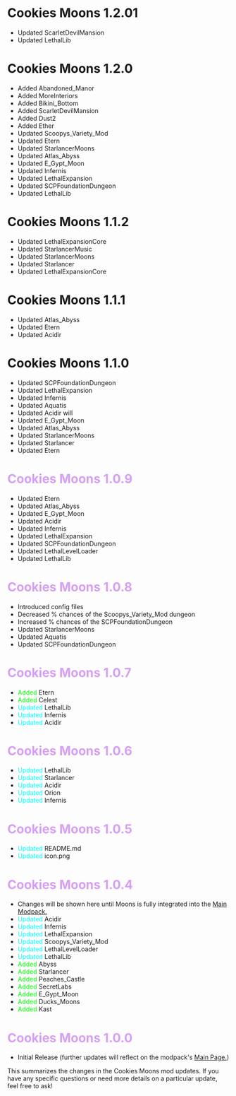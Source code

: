 # Cookies Moons 1.2.01

- Updated ScarletDevilMansion
- Updated LethalLib 

# Cookies Moons 1.2.0

- Added Abandoned_Manor
- Added MoreInteriors
- Added Bikini_Bottom
- Added ScarletDevilMansion
- Added Dust2
- Added Ether
- Updated Scoopys_Variety_Mod
- Updated Etern
- Updated StarlancerMoons
- Updated Atlas_Abyss
- Updated E_Gypt_Moon
- Updated Infernis
- Updated LethalExpansion
- Updated SCPFoundationDungeon
- Updated LethalLib

# Cookies Moons 1.1.2

- Updated LethalExpansionCore
- Updated StarlancerMusic
- Updated StarlancerMoons
- Updated Starlancer
- Updated LethalExpansionCore

# Cookies Moons 1.1.1

- Updated Atlas_Abyss
- Updated Etern
- Updated Acidir

# Cookies Moons 1.1.0

- Updated SCPFoundationDungeon
- Updated LethalExpansion
- Updated Infernis
- Updated Aquatis
- Updated Acidir will
- Updated E_Gypt_Moon
- Updated Atlas_Abyss
- Updated StarlancerMoons
- Updated Starlancer
- Updated Etern


# <span style="color:#d79ff5">Cookies Moons 1.0.9</span>

- Updated Etern
- Updated Atlas_Abyss
- Updated E_Gypt_Moon
- Updated Acidir
- Updated Infernis
- Updated LethalExpansion
- Updated SCPFoundationDungeon
- Updated LethalLevelLoader
- Updated LethalLib


# <span style="color:#d79ff5">Cookies Moons 1.0.8</span>

- Introduced config files
- Decreased % chances of the Scoopys_Variety_Mod dungeon
- Increased % chances of the SCPFoundationDungeon
- Updated StarlancerMoons
- Updated Aquatis
- Updated SCPFoundationDungeon

# <span style="color:#d79ff5">Cookies Moons 1.0.7</span>

- <span style="color:lime">Added</span> Etern
- <span style="color:lime">Added</span> Celest
- <span style="color:cyan">Updated</span> LethalLib
- <span style="color:cyan">Updated</span> Infernis
- <span style="color:cyan">Updated</span> Acidir


# <span style="color:#d79ff5">Cookies Moons 1.0.6</span>

- <span style="color:cyan">Updated</span> LethalLib
- <span style="color:cyan">Updated</span> Starlancer
- <span style="color:cyan">Updated</span> Acidir
- <span style="color:cyan">Updated</span> Orion
- <span style="color:cyan">Updated</span> Infernis

# <span style="color:#d79ff5">Cookies Moons 1.0.5</span>

- <span style="color:cyan">Updated</span> README.md
- <span style="color:cyan">Updated</span> icon.png

# <span style="color:#d79ff5">Cookies Moons 1.0.4</span>

- Changes will be shown here until Moons is fully integrated into the [Main Modpack.](https://thunderstore.io/c/lethal-company/p/ChocolateCookies/Cookies_Vision_Modpack/)
- <span style="color:cyan">Updated</span> Acidir
- <span style="color:cyan">Updated</span> Infernis
- <span style="color:cyan">Updated</span> LethalExpansion
- <span style="color:cyan">Updated</span> Scoopys_Variety_Mod
- <span style="color:cyan">Updated</span> LethalLevelLoader
- <span style="color:cyan">Updated</span> LethalLib
- <span style="color:lime">Added</span> Abyss
- <span style="color:lime">Added</span> Starlancer
- <span style="color:lime">Added</span> Peaches_Castle
- <span style="color:lime">Added</span> SecretLabs
- <span style="color:lime">Added</span> E_Gypt_Moon
- <span style="color:lime">Added</span> Ducks_Moons
- <span style="color:lime">Added</span> Kast

# <span style="color:#d79ff5">Cookies Moons 1.0.0</span>

- Initial Release (further updates will reflect on the modpack's [Main Page.](https://thunderstore.io/c/lethal-company/p/ChocolateCookies/Cookies_Vision_Modpack/))

This summarizes the changes in the Cookies Moons mod updates. If you have any specific questions or need more details on a particular update, feel free to ask!